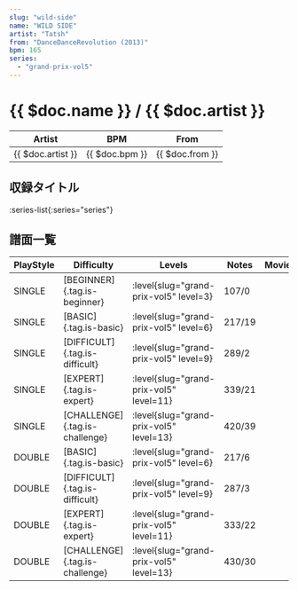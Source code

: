 ```yaml
---
slug: "wild-side"
name: "WILD SIDE"
artist: "Tatsh"
from: "DanceDanceRevolution (2013)"
bpm: 165
series:
  - "grand-prix-vol5"
---
```


# {{ $doc.name }} / {{ $doc.artist }}

|Artist|BPM|From|
|------|---|----|
|{{ $doc.artist }}|{{ $doc.bpm }}|{{ $doc.from }}|

## 収録タイトル

:series-list{:series="series"}

## 譜面一覧

|PlayStyle|Difficulty|Levels|Notes|Movie|
|---------|----------|------|-----|-----|
|SINGLE|[BEGINNER]{.tag.is-beginner}|<div class="field is-grouped is-grouped-multiline"> :level{slug="grand-prix-vol5" level=3}</div>|107/0||
|SINGLE|[BASIC]{.tag.is-basic}|<div class="field is-grouped is-grouped-multiline"> :level{slug="grand-prix-vol5" level=6}</div>|217/19||
|SINGLE|[DIFFICULT]{.tag.is-difficult}|<div class="field is-grouped is-grouped-multiline"> :level{slug="grand-prix-vol5" level=9}</div>|289/2||
|SINGLE|[EXPERT]{.tag.is-expert}|<div class="field is-grouped is-grouped-multiline"> :level{slug="grand-prix-vol5" level=11}</div>|339/21||
|SINGLE|[CHALLENGE]{.tag.is-challenge}|<div class="field is-grouped is-grouped-multiline"> :level{slug="grand-prix-vol5" level=13}</div>|420/39||
|DOUBLE|[BASIC]{.tag.is-basic}|<div class="field is-grouped is-grouped-multiline"> :level{slug="grand-prix-vol5" level=6}</div>|217/6||
|DOUBLE|[DIFFICULT]{.tag.is-difficult}|<div class="field is-grouped is-grouped-multiline"> :level{slug="grand-prix-vol5" level=9}</div>|287/3||
|DOUBLE|[EXPERT]{.tag.is-expert}|<div class="field is-grouped is-grouped-multiline"> :level{slug="grand-prix-vol5" level=11}</div>|333/22||
|DOUBLE|[CHALLENGE]{.tag.is-challenge}|<div class="field is-grouped is-grouped-multiline"> :level{slug="grand-prix-vol5" level=13}</div>|430/30||
